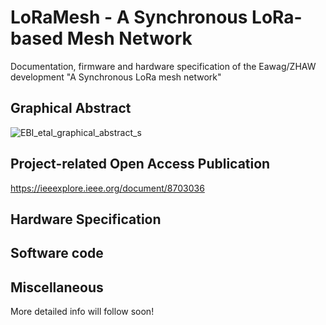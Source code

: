 # LoRaMesh - A Synchronous LoRa-based Mesh Network
Documentation, firmware and hardware specification of the Eawag/ZHAW development "A Synchronous LoRa mesh network"

## Graphical Abstract

![EBI_etal_graphical_abstract_s](https://user-images.githubusercontent.com/12830431/63185891-61fc6a80-c05b-11e9-8dcf-7598a59a9d36.png)

## Project-related Open Access Publication

https://ieeexplore.ieee.org/document/8703036

## Hardware Specification

## Software code

## Miscellaneous

More detailed info will follow soon!
